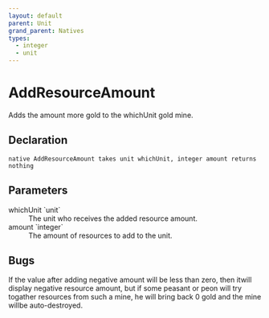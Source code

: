 ```yaml
---
layout: default
parent: Unit
grand_parent: Natives
types:
  - integer
  - unit
---
```


# AddResourceAmount
Adds the amount more gold to the whichUnit gold mine.

## Declaration

```
native AddResourceAmount takes unit whichUnit, integer amount returns nothing
```

## Parameters
<dl>
  <dt>whichUnit `unit`</dt>
  <dd>The unit who receives the added resource amount.</dd>

  <dt>amount `integer`</dt>
  <dd>The amount of resources to add to the unit.</dd>
</dl>

## Bugs 
If the value after adding negative amount will be less than zero, then itwill display negative resource amount, but if some peasant or peon will try togather resources from such a mine, he will bring back 0 gold and the mine willbe auto-destroyed.
